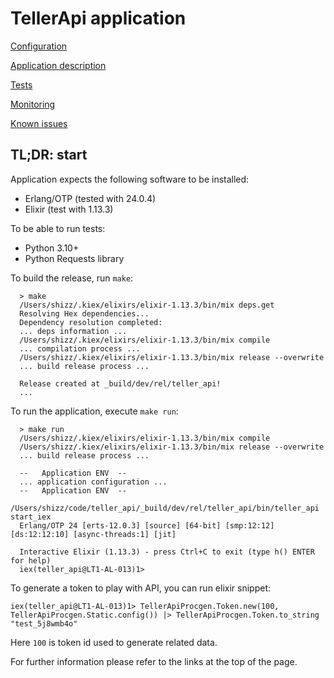 # TellerApi application

[Configuration](/doc/configuration.md)

[Application description](/doc/application.md)

[Tests](/doc/tests.md)

[Monitoring](/doc/monitoring.md)

[Known issues](/doc/issues.md)

## TL;DR: start

Application expects the following software to be installed:

- Erlang/OTP (tested with 24.0.4)
- Elixir (test with 1.13.3)

To be able to run tests:

- Python 3.10+
- Python Requests library

To build the release, run `make`:

```
  > make
  /Users/shizz/.kiex/elixirs/elixir-1.13.3/bin/mix deps.get
  Resolving Hex dependencies...
  Dependency resolution completed:
  ... deps information ...
  /Users/shizz/.kiex/elixirs/elixir-1.13.3/bin/mix compile
  ... compilation process ...
  /Users/shizz/.kiex/elixirs/elixir-1.13.3/bin/mix release --overwrite
  ... build release process ...

  Release created at _build/dev/rel/teller_api!
  ...
```

To run the application, execute `make run`:

```
  > make run
  /Users/shizz/.kiex/elixirs/elixir-1.13.3/bin/mix compile
  /Users/shizz/.kiex/elixirs/elixir-1.13.3/bin/mix release --overwrite
  ... build release process ...

  --   Application ENV  --
  ... application configuration ...
  --   Application ENV  --
  /Users/shizz/code/teller_api/_build/dev/rel/teller_api/bin/teller_api start_iex
  Erlang/OTP 24 [erts-12.0.3] [source] [64-bit] [smp:12:12] [ds:12:12:10] [async-threads:1] [jit]

  Interactive Elixir (1.13.3) - press Ctrl+C to exit (type h() ENTER for help)
  iex(teller_api@LT1-AL-013)1>
```

To generate a token to play with API, you can run elixir snippet:

```
iex(teller_api@LT1-AL-013)1> TellerApiProcgen.Token.new(100, TellerApiProcgen.Static.config()) |> TellerApiProcgen.Token.to_string
"test_5j8wmb4o"
```

Here `100` is token id used to generate related data.

For further information please refer to the links at the top of the page.
